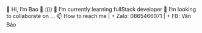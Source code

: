 👋 Hi, I’m Bao
💞️ :)))
🌱 I’m currently learning fullStack developer
👀 I’m looking to collaborate on ...
📫 How to reach me
                | + Zalo: 0865466071
                | + FB: Văn Bảo 

<!---
TVBao2035/TVBao2035 is a ✨ special ✨ repository because its `README.md` (this file) appears on your GitHub profile.
You can click the Preview link to take a look at your changes.
--->
